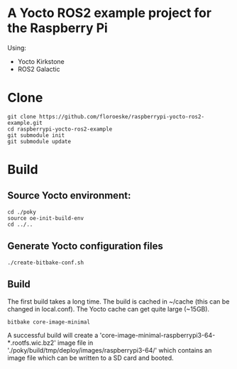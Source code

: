 # A Yocto ROS2 example project for the Raspberry Pi

Using:
* Yocto Kirkstone
* ROS2 Galactic

# Clone

```
git clone https://github.com/floroeske/raspberrypi-yocto-ros2-example.git
cd raspberrypi-yocto-ros2-example
git submodule init
git submodule update
```

# Build

## Source Yocto environment:

```
cd ./poky
source oe-init-build-env
cd ../..
```

## Generate Yocto configuration files

```
./create-bitbake-conf.sh
```


## Build

The first build takes a long time. The build is cached in ~/cache (this can be changed in local.conf). The Yocto cache can get quite large (~15GB).

```
bitbake core-image-minimal
```

A successful build will create a 'core-image-minimal-raspberrypi3-64-*.rootfs.wic.bz2' image file in './poky/build/tmp/deploy/images/raspberrypi3-64/' which contains an image file which can be written to a SD card and booted.

